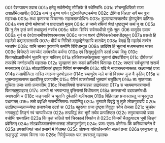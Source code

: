 001	वैशम्पायन उवाच
001a	हतेषु सर्वसैन्येषु सौप्तिके तै रथैस्त्रिभिः
001c	शोचन्युधिष्ठिरो राजा दाशार्हमिदमब्रवीत्
002a	कथं नु कृष्ण पापेन क्षुद्रेणाक्लिष्टकर्मणा
002c	द्रौणिना निहताः सर्वे मम पुत्रा महारथाः
003a	तथा कृतास्त्रा विक्रान्ताः सहस्रशतयोधिनः
003c	द्रुपदस्यात्मजाश्चैव द्रोणपुत्रेण पातिताः
004a	यस्य द्रोणो महेष्वासो न प्रादादाहवे मुखम्
004c	तं जघ्ने रथिनां श्रेष्ठं धृष्टद्युम्नं कथं नु सः
005a	किं नु तेन कृतं कर्म तथायुक्तं नरर्षभ
005c	यदेकः शिबिरं सर्वमवधीन्नो गुरोः सुतः
006	वासुदेव उवाच
006a	नूनं स देवदेवानामीश्वरेश्वरमव्ययम्
006c	जगाम शरणं द्रौणिरेकस्तेनावधीद्बहून्
007a	प्रसन्नो हि महादेवो दद्यादमरतामपि
007c	वीर्यं च गिरिशो दद्याद्येनेन्द्रमपि शातयेत्
008a	वेदाहं हि महादेवं तत्त्वेन भरतर्षभ
008c	यानि चास्य पुराणानि कर्माणि विविधान्युत
009a	आदिरेष हि भूतानां मध्यमन्तश्च भारत
009c	विचेष्टते जगच्चेदं सर्वमस्यैव कर्मणा
010a	एवं सिसृक्षुर्भूतानि ददर्श प्रथमं विभुः
010c	पितामहोऽब्रवीच्चैनं भूतानि सृज माचिरम्
011a	हरिकेशस्तथेत्युक्त्वा भूतानां दोषदर्शिवान्
011c	दीर्घकालं तपस्तेपे मग्नोऽम्भसि महातपाः
012a	सुमहान्तं ततः कालं प्रतीक्ष्यैनं पितामहः
012c	स्रष्टारं सर्वभूतानां ससर्ज मनसापरम्
013a	सोऽब्रवीत्पितरं दृष्ट्वा गिरिशं मग्नमम्भसि
013c	यदि मे नाग्रजस्त्वन्यस्ततः स्रक्ष्याम्यहं प्रजाः
014a	तमब्रवीत्पिता नास्ति त्वदन्यः पुरुषोऽग्रजः
014c	स्थाणुरेष जले मग्नो विस्रब्धः कुरु वै कृतिम्
015a	स भूतान्यसृजत्सप्त दक्षादींस्तु प्रजापतीन्
015c	यैरिमं व्यकरोत्सर्वं भूतग्रामं चतुर्विधम्
016a	ताः सृष्टमात्राः क्षुधिताः प्रजाः सर्वाः प्रजापतिम्
016c	बिभक्षयिषवो राजन्सहसा प्राद्रवंस्तदा
017a	स भक्ष्यमाणस्त्राणार्थी पितामहमुपाद्रवत्
017c	आभ्यो मां भगवान्पातु वृत्तिरासां विधीयताम्
018a	ततस्ताभ्यो ददावन्नमोषधीः स्थावराणि च
018c	जङ्गमानि च भूतानि दुर्बलानि बलीयसाम्
019a	विहितान्नाः प्रजास्तास्तु जग्मुस्तुष्टा यथागतम्
019c	ततो ववृधिरे राजन्प्रीतिमत्यः स्वयोनिषु
020a	भूतग्रामे विवृद्धे तु तुष्टे लोकगुरावपि
020c	उदतिष्ठज्जलाज्ज्येष्ठः प्रजाश्चेमा ददर्श सः
021a	बहुरूपाः प्रजा दृष्ट्वा विवृद्धाः स्वेन तेजसा
021c	चुक्रोध भगवान्रुद्रो लिङ्गं स्वं चाप्यविध्यत
022a	तत्प्रविद्धं तदा भूमौ तथैव प्रत्यतिष्ठत
022c	तमुवाचाव्ययो ब्रह्मा वचोभिः शमयन्निव
023a	किं कृतं सलिले शर्व चिरकालं स्थितेन ते
023c	किमर्थं चैतदुत्पाट्य भूमौ लिङ्गं प्रवेरितम्
024a	सोऽब्रवीज्जातसंरम्भस्तदा लोकगुरुर्गुरुम्
024c	प्रजाः सृष्टाः परेणेमाः किं करिष्याम्यनेन वै
025a	तपसाधिगतं चान्नं प्रजार्थं मे पितामह
025c	ओषध्यः परिवर्तेरन्यथैव सततं प्रजाः
026a	एवमुक्त्वा तु सङ्क्रुद्धो जगाम विमना भवः
026c	गिरेर्मुञ्जवतः पादं तपस्तप्तुं महातपाः
